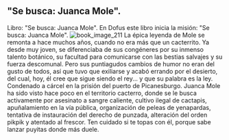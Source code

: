 ## "Se busca: Juanca Mole".
Libro: "Se busca: Juanca Mole".
En Dofus este libro inicia la misión: "Se busca: Juanca Mole".
![book_image_211](https://media.discordapp.net/attachments/1105643336989159555/1105647970919120937/211.jpg)
La épica leyenda de Mole se remonta a hace muchos años, cuando no era más que un cacterrito. Ya desde muy joven, se diferenciaba de sus congéneres por su inmenso talento botánico, su facultad para comunicarse con las bestias salvajes y su fuerza descomunal. Pero sus puntiagudos cambios de humor no eran del gusto de todos, así que tuvo que exiliarse y acabó errando por el desierto, del cual, hoy, él cree que sigue siendo el rey... y que su palabra es la ley.
Condenado a cárcel en la prisión del puerto de Picanesburgo.
Juanca Mole ha sido visto hace poco en el territorio cacterro, donde se le busca activamente por asesinato a sangre caliente, cultivo ilegal de cactapis, apuñalamiento en la vía pública, organización de peleas de yenapardas, tentativa de instauración del derecho de punzada, alteración del orden pikpik y atentado al frescor. Ten cuidado si te topas con él, porque sabe lanzar puyitas donde más duele.